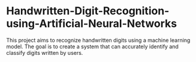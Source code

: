 # Handwritten-Digit-Recognition-using-Artificial-Neural-Networks
This project aims to recognize handwritten digits using a machine learning model. The goal is to create a system that can accurately identify and classify digits written by users.
